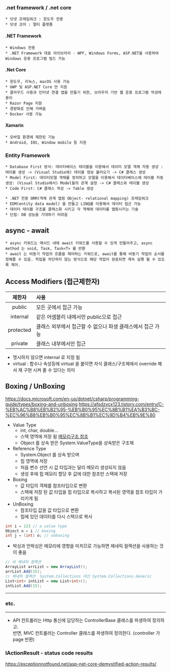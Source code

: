 ### .net framework / .net core
    * 닷넷 프레임워크 : 윈도우 전용
    * 닷넷 코어 : 멀티 플랫폼
    
#### .NET Framework
    * Windows 전용
    * .NET Framework 대표 라이브러리 - WPF, Windows Forms, ASP.NET을 사용하여 Windows 응용 프로그램 빌드 가능
#### .Net Core
    * 윈도우, 리눅스, macOS 사용 가능
    * UWP 및 ASP.NET Core 만 지원
    * 클라우드 사용과 인터넷 연결 앱을 만들기 위한, 브라우저 기반 웹 응용 프로그램 작성에 용이
    * Razor Page 지원
    * 경량화로 인해 가벼움
    * Docker 사용 가능
#### Xamarin
    * 모바일 환경에 제한된 기능
    * Android, IOS, Window mobile 등 지원

### Entity Framework
    * Database First 방식: 데이터베이스 테이블을 이용해서 데이터 모델 객체 자동 생성 : 테이블 생성 -> (Visual Studio에) 테이블 정보 불러오기 -> C# 클래스 생성
    * Model First: 데이터모델 객체를 정의하고 모델을 이용해서 데이터베이스에 테이블 자동 생성: (Visual Studio에서) Model들의 관계 설정 -> C# 클래스와 테이블 생성
    * Code First: C# 클래스 작성 -> Table 생성

    * .NET 전용 ORM(객체 관계 맵핑 Object- relational mapping) 프레임워크
    * EDM(entity data model) 을 만들고 LINQ를 이용해서 데이터 접근 가능
    * 데이터 테이블 구조를 클래스화 시키고 각 객체에 데이터를 맵핑시키는 기술
    * 단점: DB 성능을 기대하기 어려움


## async - await
    * async 키워드는 매서드 내에 await 키워드를 사용할 수 있게 만들어주고, async method 는 void, Task, Task<T> 를 반환
    * await 는 비동기 작업의 흐름을 제어하는 키워드로, await를 통해 비동기 작업의 순서를 정해줄 수 있음. 작업을 차단하지 않는 방식으로 해당 작업이 완료되면 계속 실행 될 수 있도록 제어.

## Access Modifiers (접근제한자)
|**제한자**|사용|
|:---:|:---|
|public|모든 곳에서 접근 가능|
|internal|같은 어셈블리 내에서만 public으로 접근|
|protected|클래스 외부에서 접근할 수 없으나 파생 클래스에서 접근 가능|
|private|클래스 내부에서만 접근|

- 명시하지 않으면 internal 로 지정 됨
- virtual : 함수나 속성등에 virtual 을 붙이면 자식 클래스/구조체에서 override 해서 재 구현 시켜 줄 수 있다는 의미

## Boxing / UnBoxing
<https://docs.microsoft.com/en-us/dotnet/csharp/programming-guide/types/boxing-and-unboxing>
<https://afsdzvcx123.tistory.com/entry/C-%EB%AC%B8%EB%B2%95-%EB%B0%95%EC%8B%B1%EA%B3%BC-%EC%96%B8%EB%B0%95%EC%8B%B1%EC%9D%B4%EB%9E%80>
* Value Type 
    * int, char, double...
    * 스택 영역에 저장 됨 [메모리구조 참조](/Memo/ETC/CS.md#메모리-구조)
    * Object 를 상속 받은 System.ValueType을 상속받은 구조체
* Reference Type
    * System.Object 를 상속 받으며
    * 힙 영역에 저장
    * 처음 변수 선언 시 값 타입과는 달리 메모리 생성되지 않음
    * 생성 후에 힙 메모리 할당 후 값에 대한 참조만 스택에 저장
* Boxing 
    - 값 타입의 객체를 참조타입으로 변환
    - 스택에 저장 된 값 타입을 힙 타입으로 복사하고 복사된 영역을 참조 타입이 가리키게 됨
* UnBoxing
    - 참조타입 값을 값 타입으로 변환
    - 힙에 있던 데이터를 다시 스택으로 복사
```c#
int i = 123 // a value type
Object o = i // boxing
int j = (int) o; // unboxing
```
* 박싱과 언박싱은 메모리에 영향을 미치므로 가능하면 제네릭 컬렉션을 사용하는 것이 좋음
```c#
// 비 제네릭 컬렉션
ArrayList arrList = new ArrayList();
arrList.Add(15);
// 제네릭 컬렉션  System.Collections 대신 System.Collections.Generic
List<int> intList = new List<int>();
intList.Add(15);
```

---
### etc.
---
* API 컨트롤러는 Http 통신에 담당하는 ControllerBase 클래스를 파생하여 정의하고.  
반면, MVC 컨트롤러는 Controller 클래스를 파생하여 정의한다. (controller 가 page 반환)

### IActionResult - status code results
<https://exceptionnotfound.net/asp-net-core-demystified-action-results/>
